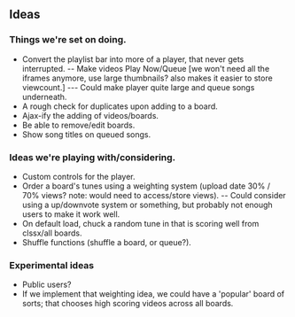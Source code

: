 Ideas
------

### Things we're set on doing.

  - Convert the playlist bar into more of a player, that never gets interrupted.
  -- Make videos Play Now/Queue [we won't need all the iframes anymore, use large thumbnails? also makes it easier to store viewcount.]
  --- Could make player quite large and queue songs underneath.
  - A rough check for duplicates upon adding to a board.
  - Ajax-ify the adding of videos/boards.
  - Be able to remove/edit boards.
  - Show song titles on queued songs.
  

### Ideas we're playing with/considering.

  - Custom controls for the player.
  - Order a board's tunes using a weighting system (upload date 30% / 70% views? note: would need to access/store views).
  -- Could consider using a up/downvote system or something, but probably not enough users to make it work well.
  - On default load, chuck a random tune in that is scoring well from clssx/all boards.
  - Shuffle functions (shuffle a board, or queue?).


### Experimental ideas

  - Public users?
  - If we implement that weighting idea, we could have a 'popular' board of sorts; that chooses high scoring videos across all boards.